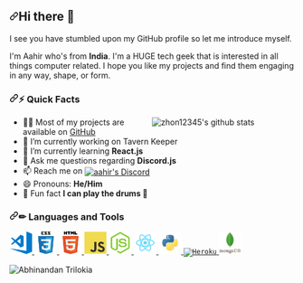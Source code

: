 <div>
    <article class="markdown-body entry-content container-lg f5" itemprop="text"><h2><a id="user-content-hi-there-" class="anchor" aria-hidden="true" href="#hi-there-"><svg class="octicon octicon-link" viewBox="0 0 16 16" version="1.1" width="16" height="16" aria-hidden="true"><path fill-rule="evenodd" d="M7.775 3.275a.75.75 0 001.06 1.06l1.25-1.25a2 2 0 112.83 2.83l-2.5 2.5a2 2 0 01-2.83 0 .75.75 0 00-1.06 1.06 3.5 3.5 0 004.95 0l2.5-2.5a3.5 3.5 0 00-4.95-4.95l-1.25 1.25zm-4.69 9.64a2 2 0 010-2.83l2.5-2.5a2 2 0 012.83 0 .75.75 0 001.06-1.06 3.5 3.5 0 00-4.95 0l-2.5 2.5a3.5 3.5 0 004.95 4.95l1.25-1.25a.75.75 0 00-1.06-1.06l-1.25 1.25a2 2 0 01-2.83 0z"></path></svg></a>Hi there <g-emoji class="g-emoji" alias="wave" fallback-src="https://github.githubassets.com/images/icons/emoji/unicode/1f44b.png">👋</g-emoji></h2>
<p>I see you have stumbled upon my GitHub profile so let me introduce myself.</p>
<p>I'm Aahir who's from <a target="_blank" rel="noopener noreferrer" href="https://media.discordapp.net/attachments/858669882362298398/864117254123946004/standard_1.gif"></a> <strong>India</strong>. I'm a HUGE tech geek that is interested in all things computer related. I hope you like my projects and find them engaging in any way, shape, or form.</p>
<h3><a id="user-content--quick-facts" class="anchor" aria-hidden="true" href="#-quick-facts"><svg class="octicon octicon-link" viewBox="0 0 16 16" version="1.1" width="16" height="16" aria-hidden="true"><path fill-rule="evenodd" d="M7.775 3.275a.75.75 0 001.06 1.06l1.25-1.25a2 2 0 112.83 2.83l-2.5 2.5a2 2 0 01-2.83 0 .75.75 0 00-1.06 1.06 3.5 3.5 0 004.95 0l2.5-2.5a3.5 3.5 0 00-4.95-4.95l-1.25 1.25zm-4.69 9.64a2 2 0 010-2.83l2.5-2.5a2 2 0 012.83 0 .75.75 0 001.06-1.06 3.5 3.5 0 00-4.95 0l-2.5 2.5a3.5 3.5 0 004.95 4.95l1.25-1.25a.75.75 0 00-1.06-1.06l-1.25 1.25a2 2 0 01-2.83 0z"></path></svg></a><g-emoji class="g-emoji" alias="zap" fallback-src="https://github.githubassets.com/images/icons/emoji/unicode/26a1.png">⚡</g-emoji> Quick Facts</h3>
<p>
	<a target="_blank" rel="noopener noreferrer" href="https://media.discordapp.net/attachments/858669882362298398/864117254123946004/standard_1.gif"><img align="right" alt="zhon12345's github stats" width="50%" src="https://camo.githubusercontent.com/126e3f9b328ecd7a14a0a7c3dc46a665c373f911b6ff16bb3c689d0144f59360/68747470733a2f2f6769746875622d726561646d652d73746174732e7a686f6e31323334352e76657263656c2e6170702f6170693f757365726e616d653d7a686f6e31323334352673686f775f69636f6e733d7472756526696e636c7564655f616c6c5f636f6d6d6974733d74727565267468656d653d7265616374" data-canonical-src="https://github-readme-stats.zhon12345.vercel.app/api?username=zhon12345&amp;show_icons=true&amp;include_all_commits=true&amp;theme=react" style="max-width:100%;"></a>
</p>
<ul>
<li><g-emoji class="g-emoji" alias="man_technologist" fallback-src="https://github.githubassets.com/images/icons/emoji/unicode/1f468-1f4bb.png">👨&zwj;💻</g-emoji> Most of my projects are available on <a href="https://github.com/Mr-aahir">GitHub</a></li>
<li><g-emoji class="g-emoji" alias="telescope" fallback-src="https://github.githubassets.com/images/icons/emoji/unicode/1f52d.png">🔭</g-emoji> I’m currently working on Tavern Keeper</li>
<li><g-emoji class="g-emoji" alias="seedling" fallback-src="https://github.githubassets.com/images/icons/emoji/unicode/1f331.png">🌱</g-emoji> I’m currently learning <strong>React.js</strong></li>
<li><g-emoji class="g-emoji" alias="speech_balloon" fallback-src="https://github.githubassets.com/images/icons/emoji/unicode/1f4ac.png">💬</g-emoji> Ask me questions regarding <strong>Discord.js</strong></li>
<li><g-emoji class="g-emoji" alias="mailbox" fallback-src="https://github.githubassets.com/images/icons/emoji/unicode/1f4eb.png">📫</g-emoji> Reach me on
<a href="https://discord.gg/vxbeY6qNqJ" rel="nofollow">
<img align="center" alt="aahir's Discord" width="22px" src="https://camo.githubusercontent.com/c44f697c9058cc163b8d31de17cff70276b7b749d53be0ec0db3e631ef543650/68747470733a2f2f63646e2e6a7364656c6976722e6e65742f6e706d2f73696d706c652d69636f6e734076332f69636f6e732f646973636f72642e737667" data-canonical-src="https://cdn.jsdelivr.net/npm/simple-icons@v3/icons/discord.svg" style="max-width:100%;">
</a>

<li><g-emoji class="g-emoji" alias="smile" fallback-src="https://github.githubassets.com/images/icons/emoji/unicode/1f604.png">😄</g-emoji> Pronouns: <strong>He/Him</strong></li>
<li><g-emoji class="g-emoji" alias="tada" fallback-src="https://github.githubassets.com/images/icons/emoji/unicode/1f389.png">🎉</g-emoji> Fun fact <strong>I can play the drums <g-emoji class="g-emoji" alias="drum" fallback-src="https://github.githubassets.com/images/icons/emoji/unicode/1f941.png">🥁</g-emoji></strong></li>
</ul>
<h3><a id="user-content--languages-and-tools" class="anchor" aria-hidden="true" href="#-languages-and-tools"><svg class="octicon octicon-link" viewBox="0 0 16 16" version="1.1" width="16" height="16" aria-hidden="true"><path fill-rule="evenodd" d="M7.775 3.275a.75.75 0 001.06 1.06l1.25-1.25a2 2 0 112.83 2.83l-2.5 2.5a2 2 0 01-2.83 0 .75.75 0 00-1.06 1.06 3.5 3.5 0 004.95 0l2.5-2.5a3.5 3.5 0 00-4.95-4.95l-1.25 1.25zm-4.69 9.64a2 2 0 010-2.83l2.5-2.5a2 2 0 012.83 0 .75.75 0 001.06-1.06 3.5 3.5 0 00-4.95 0l-2.5 2.5a3.5 3.5 0 004.95 4.95l1.25-1.25a.75.75 0 00-1.06-1.06l-1.25 1.25a2 2 0 01-2.83 0z"></path></svg></a><g-emoji class="g-emoji" alias="pencil2" fallback-src="https://github.githubassets.com/images/icons/emoji/unicode/270f.png">✏</g-emoji> Languages and Tools</h3>
<p>
	<a href="https://code.visualstudio.com/" rel="nofollow">
  		<code><img src="https://raw.githubusercontent.com/github/explore/80688e429a7d4ef2fca1e82350fe8e3517d3494d/topics/visual-studio-code/visual-studio-code.png" alt="Visual Studio Code" width="40" height="40" style="max-width:100%;"></code>
  	</a>
  	<a href="https://www.w3schools.com/css/" rel="nofollow"> 
    	<code><img src="https://raw.githubusercontent.com/github/explore/80688e429a7d4ef2fca1e82350fe8e3517d3494d/topics/css/css.png" alt="CSS3" width="40" height="40" style="max-width:100%;"></code>
	</a> 
	<a href="https://www.w3.org/html/" rel="nofollow"> 
  		<code><img src="https://raw.githubusercontent.com/github/explore/80688e429a7d4ef2fca1e82350fe8e3517d3494d/topics/html/html.png" alt="HTML5" width="40" height="40" style="max-width:100%;"></code>
	</a> 
	<a href="https://www.javascript.com/" rel="nofollow"> 
  		<code><img src="https://github.com/devicons/devicon/raw/master/icons/javascript/javascript-original.svg" alt="JavaScript" width="40" height="40" style="max-width:100%;"></code>
	</a> 
	<a href="https://nodejs.org" rel="nofollow"> 
  		<code><img src="https://github.com/devicons/devicon/raw/master/icons/nodejs/nodejs-original.svg" alt="Node.js" width="40" height="40" style="max-width:100%;"></code>
	</a> 
	<a href="https://reactjs.org/" rel="nofollow"> 
  		<code><img src="https://raw.githubusercontent.com/github/explore/80688e429a7d4ef2fca1e82350fe8e3517d3494d/topics/react/react.png" alt="React.js" width="40" height="40" style="max-width:100%;"></code>
	</a> 
	<a href="https://www.python.org" rel="nofollow"> 
  		<code><img src="https://raw.githubusercontent.com/github/explore/80688e429a7d4ef2fca1e82350fe8e3517d3494d/topics/python/python.png" alt="Python" width="40" height="40" style="max-width:100%;"></code>
	</a> 
	<a href="https://heroku.com" rel="nofollow"> 
  		<code><img src="https://camo.githubusercontent.com/df12cb598044a3f38efc1f45e3580558c324cf8789b79487125044eeebcc4dee/68747470733a2f2f7777772e766563746f726c6f676f2e7a6f6e652f6c6f676f732f6865726f6b752f6865726f6b752d69636f6e2e737667" alt="Heroku" width="40" height="40" data-canonical-src="https://www.vectorlogo.zone/logos/heroku/heroku-icon.svg" style="max-width:100%;"></code>
	</a>
	<a href="https://www.mongodb.com/" rel="nofollow">
		<code><img src="https://github.com/devicons/devicon/raw/master/icons/mongodb/mongodb-original-wordmark.svg" alt="MongoDB" width="40" height="40" style="max-width:100%;"></code>
	</a>
</p>


![Abhinandan Trilokia](https://raw.githubusercontent.com/Trilokia/Trilokia/379277808c61ef204768a61bbc5d25bc7798ccf1/bottom_header.svg)
<br>
</p>
